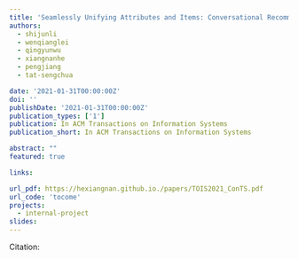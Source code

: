 ```yaml
---
title: 'Seamlessly Unifying Attributes and Items: Conversational Recommendation for Cold-Start Users'
authors:
  - shijunli
  - wenqianglei
  - qingyunwu
  - xiangnanhe
  - pengjiang
  - tat-sengchua

date: '2021-01-31T00:00:00Z'
doi: ''
publishDate: '2021-01-31T00:00:00Z'
publication_types: ['1']
publication: In ACM Transactions on Information Systems 
publication_short: In ACM Transactions on Information Systems 

abstract: ""
featured: true

links:

url_pdf: https://hexiangnan.github.io./papers/TOIS2021_ConTS.pdf
url_code: 'tocome'
projects:
  - internal-project
slides:
---
```




Citation:
